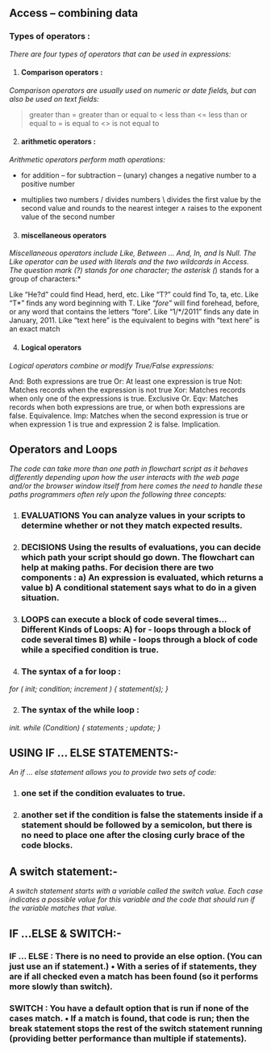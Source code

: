 ## Access – combining data
### Types of operators :

*There are four types of operators that can be used in expressions:*
1. #### Comparison operators :
*Comparison operators are usually used on numeric or date fields, but can also be used on text fields:*

> greater than
>= greater than or equal to
< less than
<= less than or equal to
= is equal to
<> is not equal to

2. #### arithmetic operators :
*Arithmetic operators perform math operations:*

+ for addition
– for subtraction
– (unary) changes a negative number to a positive number
* multiplies two numbers
/ divides numbers
\ divides the first value by the second value and rounds to the nearest integer
∧ raises to the exponent value of the second number

3. #### miscellaneous operators
*Miscellaneous operators include Like, Between … And, In, and Is Null.
The Like operator can be used with literals and the two wildcards in Access. The question mark (?) stands for one character; the asterisk (*) stands for a group of characters:*

Like “He?d” could find Head, herd, etc.
Like “T?” could find To, ta, etc.
Like “T*” finds any word beginning with T.
Like “*fore*” will find forehead, before, or any word that contains the letters “fore”.
Like “1/*/2011” finds any date in January, 2011.
Like “text here” is the equivalent to begins with “text here” is an exact match

4. #### Logical operators
*Logical operators combine or modify True/False expressions:*

And: Both expressions are true
Or: At least one expression is true
Not: Matches records when the expression is not true
Xor: Matches records when only one of the expressions is true.
Exclusive Or.
Eqv: Matches records when both expressions are true, or when both expressions are false. Equivalence.
Imp: Matches when the second expression is true or when expression 1 is true and expression 2 is false. Implication.

## Operators and Loops

*The code can take more than one path in flowchart script as it behaves differently depending upon how the user interacts with the web page and/or the browser window itself from here comes the need to handle these paths programmers often rely upon the following three concepts:*

1. ### EVALUATIONS You can analyze values in your scripts to determine whether or not they match expected results.

2. ### DECISIONS Using the results of evaluations, you can decide which path your script should go down. The flowchart can help at making paths. For decision there are two components : a) An expression is evaluated, which returns a value b) A conditional statement says what to do in a given situation.

3. ### LOOPS can execute a block of code several times... Different Kinds of Loops: A) for - loops through a block of code several times B) while - loops through a block of code while a specified condition is true.

1. ### The syntax of a for loop :
*for ( init; condition; increment ) { statement(s); }*

2. ### The syntax of the while loop :
*init. while (Condition) { statements ; update; }*

## USING IF ... ELSE STATEMENTS:-
*An if ... else statement allows you to provide two sets of code:*

1. ### one set if the condition evaluates to true.
2. ### another set if the condition is false the statements inside if a statement should be followed by a semicolon, but there is no need to place one after the closing curly brace of the code blocks.

## A switch statement:-
*A switch statement starts with a variable called the switch value. Each case indicates a possible value for this variable and the code that should run if the variable matches that value.*

## IF ...ELSE & SWITCH:-

### IF ... ELSE : There is no need to provide an else option. (You can just use an if statement.) • With a series of if statements, they are if all checked even a match has been found (so it performs more slowly than switch).

### SWITCH : You have a default option that is run if none of the cases match. • If a match is found, that code is run; then the break statement stops the rest of the switch statement running (providing better performance than multiple if statements).


